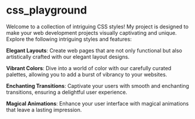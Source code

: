 # css_playground

Welcome to a collection of intriguing CSS styles! My project is designed to make your web development projects visually captivating and unique. 
Explore the following intriguing styles and features:

**Elegant Layouts**: Create web pages that are not only functional but also artistically crafted with our elegant layout designs.

**Vibrant Colors**: Dive into a world of color with our carefully curated palettes, allowing you to add a burst of vibrancy to your websites.

**Enchanting Transitions**: Captivate your users with smooth and enchanting transitions, ensuring a delightful user experience.
  
 **Magical Animations**: Enhance your user interface with magical animations that leave a lasting impression.
